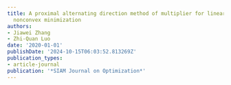 ```yaml
---
title: A proximal alternating direction method of multiplier for linearly constrained
  nonconvex minimization
authors:
- Jiawei Zhang
- Zhi-Quan Luo
date: '2020-01-01'
publishDate: '2024-10-15T06:03:52.813269Z'
publication_types:
- article-journal
publication: '*SIAM Journal on Optimization*'
---
```

